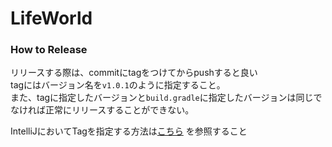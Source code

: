 # LifeWorld

### How to Release
リリースする際は、commitにtagをつけてからpushすると良い  
tagにはバージョン名を`v1.0.1`のように指定すること。  
また、tagに指定したバージョンと`build.gradle`に指定したバージョンは同じでなければ正常にリリースすることができない。  
  
IntelliJにおいてTagを指定する方法は[こちら](https://pleiades.io/help/idea/use-tags-to-mark-specific-commits.html) を参照すること